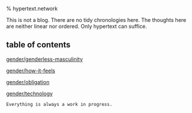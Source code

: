 % hypertext.network

This is not a blog. There are no tidy chronologies here. The thoughts here are
neither linear nor ordered. Only hypertext can suffice.

## table of contents


[gender/genderless-masculinity](/pages/gender/genderless-masculinity.md)

[gender/how-it-feels](/pages/gender/how-it-feels.md)

[gender/obligation](/pages/gender/obligation.md)

[gender/technology](/pages/gender/technology.md)

`Everything is always a work in progress.`